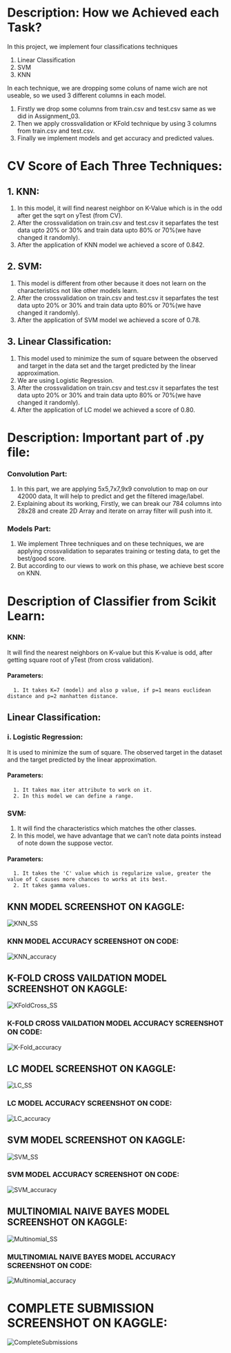 # Description: How we Achieved each Task?


In this project, we implement four classifications techniques


 1.  Linear Classification 
 2.  SVM 
 3.  KNN 

In each technique, we are dropping some coluns of name wich are not useable, so we used 3 different columns in each model.
   1. Firstly we drop some columns from train.csv and test.csv same as we did in Assignment_03.
   2. Then we apply crossvalidation or KFold technique by using 3 columns from train.csv and test.csv.
   3. Finally we implement models and get accuracy and predicted values.




# CV Score of Each Three Techniques: #

## 1. KNN: ##

1. In this model, it will find nearest neighbor on K-Value which is in the odd after get the sqrt on yTest (from CV).
2. After the crossvalidation on train.csv and test.csv it separfates the test data upto 20% or 30% and train data upto 80% or 70%(we have changed it randomly).
3. After the application of KNN model we achieved a score of 0.842.



## 2. SVM: ##

1. This model is different from other because it does not learn on the characteristics not like other models learn.
2. After the crossvalidation on train.csv and test.csv it separfates the test data upto 20% or 30% and train data upto 80% or 70%(we have changed it randomly).
3. After the application of SVM model we achieved a score of 0.78.


## 3. Linear Classification: ##

1. This model used to minimize the sum of square between  the observed and target in the data set and the target predicted by the linear approximation.
2. We are using Logistic Regression.
3. After the crossvalidation on train.csv and test.csv it separfates the test data upto 20% or 30% and train data upto 80% or 70%(we have changed it randomly).
4. After the application of LC model we achieved a score of 0.80.





# Description: Important part of .py file: #


### Convolution Part: ###

1. In this part, we are applying 5x5,7x7,9x9 convolution to map on our 42000 data, It will help to predict and get the filtered image/label.
2. Explaining about its working, Firstly, we can break our 784 columns into 28x28 and create 2D Array and iterate on array filter will push into it.


### Models Part: ###

1. We implement Three techniques and on these techniques, we are applying crossvalidation to separates training or testing data, to get the best/good score.
2. But according to our views to work on this phase, we achieve best score on KNN.






# Description of Classifier from Scikit Learn: #


### KNN: ###

It will find the nearest neighbors on K-value but this K-value is odd, after getting square root of yTest (from cross validation).

#### Parameters: #### 
      1. It takes K=7 (model) and also p value, if p=1 means euclidean distance and p=2 manhatten distance.

## Linear Classification: ##
### i. Logistic Regression: ###

It is used to minimize the sum of square. The observed target in the dataset and the target predicted by the linear approximation.

#### Parameters: #### 
      1. It takes max iter attribute to work on it.
      2. In this model we can define a range.


### SVM: ###

1. It will find the characteristics which matches the other classes.
2. In this model, we have advantage that we can’t note data points instead of note down the suppose vector.

#### Parameters: #### 
      1. It takes the 'C' value which is regularize value, greater the value of C causes more chances to works at its best.
      2. It takes gamma values.






## KNN MODEL SCREENSHOT ON KAGGLE:
![KNN_SS](https://user-images.githubusercontent.com/61589430/126374521-258e8ef6-bda6-479d-b87d-71f9a19073c7.JPG)

### KNN MODEL ACCURACY SCREENSHOT ON CODE:
![KNN_accuracy](https://user-images.githubusercontent.com/61589430/126375551-bb086e5b-204b-40dd-9344-e1531089b9e2.JPG)


## K-FOLD CROSS VAILDATION MODEL SCREENSHOT ON KAGGLE:
![KFoldCross_SS](https://user-images.githubusercontent.com/61589430/126375613-87e6a651-4b25-4367-aeda-b857daea7f98.JPG)

### K-FOLD CROSS VAILDATION MODEL ACCURACY SCREENSHOT ON CODE:
![K-Fold_accuracy](https://user-images.githubusercontent.com/61589430/126375657-fc4ac019-6fc1-44be-a8db-10a6891267e9.JPG)


## LC MODEL SCREENSHOT ON KAGGLE:
![LC_SS](https://user-images.githubusercontent.com/49693169/126375868-ee00b2e3-d3d6-4dc7-8f85-5a9cd85f8381.JPG)

### LC MODEL ACCURACY SCREENSHOT ON CODE:
![LC_accuracy](https://user-images.githubusercontent.com/49693169/126375902-c236e7e4-9406-4d94-af54-27d8d187922a.JPG)


## SVM MODEL SCREENSHOT ON KAGGLE:
![SVM_SS](https://user-images.githubusercontent.com/49693169/126375933-e5c9da6b-691c-4e57-a8f5-bb83967ddd4c.JPG)

### SVM MODEL ACCURACY SCREENSHOT ON CODE:
![SVM_accuracy](https://user-images.githubusercontent.com/49693169/126375957-f20a478d-8fab-41f5-9afd-712511b7463e.JPG)


## MULTINOMIAL NAIVE BAYES MODEL SCREENSHOT ON KAGGLE:
![Multinomial_SS](https://user-images.githubusercontent.com/49693169/126376014-298a66bb-888d-4ff1-8c18-9baa39b15979.JPG)

### MULTINOMIAL NAIVE BAYES MODEL ACCURACY SCREENSHOT ON CODE:
![Multinomial_accuracy](https://user-images.githubusercontent.com/49693169/126376027-3898dec6-a2d9-4086-b93a-0c7eeadcba74.JPG)

# COMPLETE SUBMISSION SCREENSHOT ON KAGGLE:
![CompleteSubmissions](https://user-images.githubusercontent.com/61589430/126376216-e71e654b-178e-4d38-b2a6-680676d8250a.JPG)
